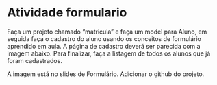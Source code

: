 # Atividade formulario
 
Faça um projeto chamado “matricula” e faça um model para Aluno, em seguida faça o cadastro do aluno usando os conceitos de formulário aprendido em aula. A página de cadastro deverá ser parecida
com a imagem abaixo. Para finalizar, faça a listagem de todos os alunos que já
foram cadastrados.

A imagem está no slides de Formulário.
Adicionar o github do projeto.